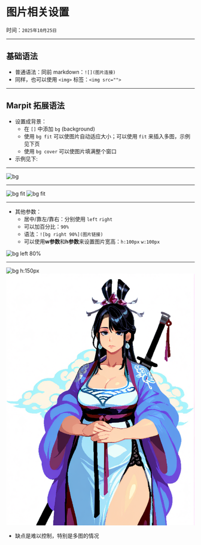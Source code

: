 # 图片相关设置

时间：`2025年10月25日`

---

## 基础语法

- 普通语法：同前 markdown：`![](图片连接)`
- 同样，也可以使用 `<img>` 标签：`<img src="">`

---

## Marpit 拓展语法

- 设置成背景：
  - 在 `[]` 中添加 `bg` (background)
  - 使用 `bg fit` 可以使图片自动适应大小；可以使用 `fit` 来插入多图，示例见下页
  - 使用 `bg cover` 可以使图片填满整个窗口
- 示例见下:

---

![bg](https://w.wallhaven.cc/full/9o/wallhaven-9o6r3x.jpg)

---

![bg fit](https://w.wallhaven.cc/full/9o/wallhaven-9o6r3x.jpg)
![bg fit](https://w.wallhaven.cc/full/9o/wallhaven-9o6r3x.jpg)

---
- 其他参数：
  - 居中/靠左/靠右：分别使用 `left` `right`
  - 可以加百分比：`90%`
  - 语法：`![bg right 90%](图片链接)`
  - 可以使用**w参数**和**h参数**来设置图片宽高：`h:100px` `w:100px`

![bg left 80%](https://w.wallhaven.cc/full/9o/wallhaven-9o6r3x.jpg)

---

![bg h:150px](https://w.wallhaven.cc/full/9o/wallhaven-9o6r3x.jpg)
![bg h:450px](./images/6-1-Marp_insert_test.png)

- 缺点是难以控制，特别是多图的情况





